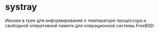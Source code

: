 # systray
Иконки в трее для информирования о температуре процессора и свободной оперативной памяти для операционной системы FreeBSD
